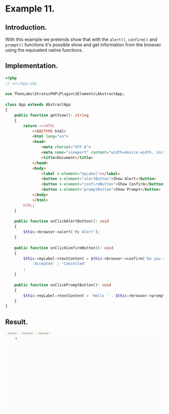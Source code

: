 
# Example 11.

## Introduction.

With this example we pretends show that with the `alert()`, `confirm()` and `prompt()` functions it's possible show and get information from the browser using the equivalent native functions.

## Implementation.

```php
<?php
// src/App.php

use ThenLabs\StratusPHP\Plugin\SElements\AbstractApp;

class App extends AbstractApp
{
    public function getView(): string
    {
        return <<<HTML
            <!DOCTYPE html>
            <html lang="en">
            <head>
                <meta charset="UTF-8">
                <meta name="viewport" content="width=device-width, initial-scale=1.0">
                <title>Document</title>
            </head>
            <body>
                <label s-element="myLabel"></label>
                <button s-element="alertButton">Show Alert</button>
                <button s-element="confirmButton">Show Confirm</button>
                <button s-element="promptButton">Show Prompt</button>
            </body>
            </html>
        HTML;
    }

    public function onClickAlertButton(): void
    {
        $this->browser->alert('My Alert');
    }

    public function onClickConfirmButton(): void
    {
        $this->myLabel->textContent = $this->browser->confirm('Do you confirm this?') ?
            'Accepted' : 'Cancelled'
        ;
    }

    public function onClickPromptButton(): void
    {
        $this->myLabel->textContent = 'Hello ' . $this->browser->prompt('What is your name?');
    }
}
```

## Result.

![](result.gif)